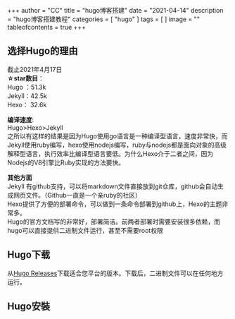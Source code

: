 +++
author = "CC"
title = "hugo博客搭建"
date = "2021-04-14"
description = "hugo博客搭建教程"
categories = [
"hugo"
]
tags = [
]
image = ""
tableofcontents = true
+++

## 选择Hugo的理由 ##

截止2021年4月17日\
**☆star数目**：\
Hugo ：51.3k\
Jekyll：42.5k\
Hexo： 32.6k

**编译速度**:\
Hugo>Hexo>Jekyll\
之所以有这样的结果是因为Hugo使用go语言是一种编译型语言，速度非常快，而Jekyll使用ruby编写，hexo使用nodejs编写，ruby与nodejs都是面向对象的高级解释型语言，执行效率比编译型语言要低。为什么Hexo介于二者之间，因为Nodejs的V8引擎比Ruby实现的方法要快。


**其他方面**\
Jekyll 有github支持，可以将markdown文件直接放到git仓库，github会自动生成网页文件。（Github一直是一个亲ruby的社区）\
Hexo提供了方便的部署命令，可以做到一条命令部署到github上，Hexo的主题非常多。\
Hugo的官方文档写的非常好，部署简洁。前两者部署时需要安装很多依赖，而hugo可以直接提供二进制文件运行，甚至不需要root权限

## Hugo下载 ##

从[Hugo Releases](https://github.com/gohugoio/hugo/releases)下载适合您平台的版本。下载后，二进制文件可以在任何地方运行。

## Hugo安裝 ##



